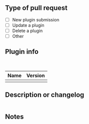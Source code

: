 ## Type of pull request

- [ ] New plugin submission
- [ ] Update a plugin
- [ ] Delete a plugin
- [ ] Other

## Plugin info

<br>

| Name        | Version |
|-------------|---------|
|                   |             |

## Description or changelog

```

```

## Notes